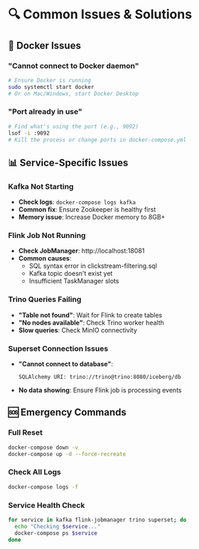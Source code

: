 # 🔍 Common Issues & Solutions

## 🐳 Docker Issues

### "Cannot connect to Docker daemon"
```bash
# Ensure Docker is running
sudo systemctl start docker
# Or on Mac/Windows, start Docker Desktop
```

### "Port already in use"
```bash
# Find what's using the port (e.g., 9092)
lsof -i :9092
# Kill the process or change ports in docker-compose.yml
```

## 📊 Service-Specific Issues

### Kafka Not Starting
- **Check logs**: `docker-compose logs kafka`
- **Common fix**: Ensure Zookeeper is healthy first
- **Memory issue**: Increase Docker memory to 8GB+

### Flink Job Not Running
- **Check JobManager**: http://localhost:18081
- **Common causes**:
  - SQL syntax error in clickstream-filtering.sql
  - Kafka topic doesn't exist yet
  - Insufficient TaskManager slots

### Trino Queries Failing
- **"Table not found"**: Wait for Flink to create tables
- **"No nodes available"**: Check Trino worker health
- **Slow queries**: Check MinIO connectivity

### Superset Connection Issues
- **"Cannot connect to database"**:
  ```
  SQLAlchemy URI: trino://trino@trino:8080/iceberg/db
  ```
- **No data showing**: Ensure Flink job is processing events

## 🆘 Emergency Commands

### Full Reset
```bash
docker-compose down -v
docker-compose up -d --force-recreate
```

### Check All Logs
```bash
docker-compose logs -f
```

### Service Health Check
```bash
for service in kafka flink-jobmanager trino superset; do
  echo "Checking $service..."
  docker-compose ps $service
done
```
